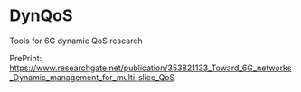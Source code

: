 # DynQoS
Tools for 6G dynamic QoS research

PrePrint: https://www.researchgate.net/publication/353821133_Toward_6G_networks_Dynamic_management_for_multi-slice_QoS
